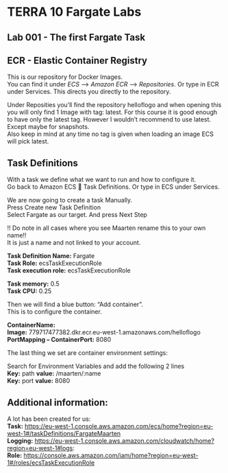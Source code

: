 # TERRA 10 Fargate Labs

## Lab 001 - The first Fargate Task

## ECR - Elastic Container Registry
This is our repository for Docker Images.  
You can find it under *ECS* --> *Amazon ECR* --> *Repositories*. Or type in ECR under Services. This directs you directly to the repository.  

Under Reposities you’ll find the repository helloflogo and when opening this you will only find 1 Image with tag: latest. For this course it is good enough to have only the latest tag. However I wouldn’t recommend to use latest. Except maybe for snapshots.  
Also keep in mind at any time no tag is given when loading an image ECS will pick latest.


## Task Definitions
With a task we define what we want to run and how to configure it.  
Go back to Amazon ECS  Task Definitions. Or type in ECS under Services.  

We are now going to create a task Manually.  
Press Create new Task Definition  
Select Fargate as our target. And press Next Step  

!! Do note in all cases where you see Maarten rename this to your own name!!  
It is just a name and not linked to your account.  

**Task Definition Name:** Fargate<user>  
**Task Role:**  ecsTaskExecutionRole  
**Task execution role:**  ecsTaskExecutionRole  

**Task memory:** 0.5  
**Task CPU:** 0.25  

Then we will find a blue button:  “Add container”.  
This is to configure the container.  

**ContainerName:** <user>  
**Image:**  779717477382.dkr.ecr.eu-west-1.amazonaws.com/helloflogo  
**PortMapping – ContainerPort:** 8080  

The last thing we set are container environment settings:

Search for Environment Variables and add the following 2 lines  
**Key:** path   **value:** /maarten/:name  
**Key:** port   **value:** 8080  


## Additional information:
A lot has been created for us:  
**Task:** https://eu-west-1.console.aws.amazon.com/ecs/home?region=eu-west-1#/taskDefinitions/FargateMaarten  
**Logging:** https://eu-west-1.console.aws.amazon.com/cloudwatch/home?region=eu-west-1#logs:  
**Role:** https://console.aws.amazon.com/iam/home?region=eu-west-1#/roles/ecsTaskExecutionRole  
